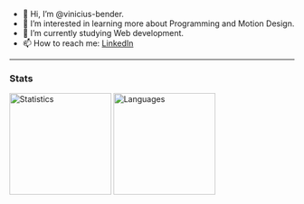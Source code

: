 - 👋 Hi, I’m @vinicius-bender.
- 👀 I’m interested in learning more about Programming and Motion Design.
- 🌱 I’m currently studying Web development.
- 📫 How to reach me: <a href="https://www.linkedin.com/in/vinicius-bender/">LinkedIn</a>


<hr />

### Stats

<div>
 <img src="https://github-readme-stats.vercel.app/api/top-langs/?username=vinicius-bender1&theme=dracula&layout=compact" alt="Statistics" height="180"/> 
    <img src="https://github-readme-stats.vercel.app/api?username=vinicius-bender&theme=dracula&layout=compact" alt="Languages" height="180"/>
</div>
